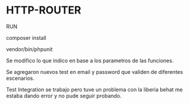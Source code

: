 HTTP-ROUTER
================

RUN

composer install

vendor/bin/phpunit

Se modifico lo que indico en base a los parametros de las funciones.

Se agregaron nuevos test en email y password que validen de diferentes escenarios.

Test Integration se trabajo pero tuve un problema con la liberia behat me estaba dando error
y no pude seguir probando.
 
